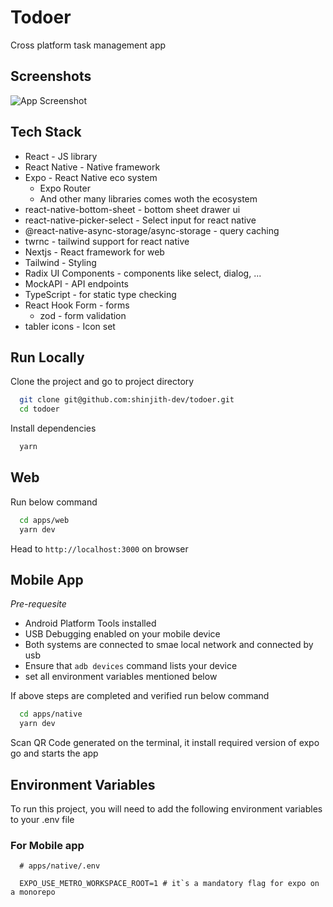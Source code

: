 # Todoer

Cross platform task management app

## Screenshots

![App Screenshot](https://via.placeholder.com/468x300?text=App+Screenshot+Here)

## Tech Stack

- React - JS library
- React Native - Native framework
- Expo - React Native eco system
  - Expo Router
  - And other many libraries comes woth the ecosystem
- react-native-bottom-sheet - bottom sheet drawer ui
- react-native-picker-select - Select input for react native
- @react-native-async-storage/async-storage - query caching
- twrnc - tailwind support for react native
- Nextjs - React framework for web
- Tailwind - Styling
- Radix UI Components - components like select, dialog, ...
- MockAPI - API endpoints
- TypeScript - for static type checking
- React Hook Form - forms
  - zod - form validation
- tabler icons - Icon set

## Run Locally

Clone the project and go to project directory

```bash
  git clone git@github.com:shinjith-dev/todoer.git
  cd todoer
```

Install dependencies

```bash
  yarn
```

## Web

Run below command

```bash
  cd apps/web
  yarn dev
```

Head to `http://localhost:3000` on browser

## Mobile App

_Pre-requesite_

- Android Platform Tools installed
- USB Debugging enabled on your mobile device
- Both systems are connected to smae local network and connected by usb
- Ensure that `adb devices` command lists your device
- set all environment variables mentioned below

If above steps are completed and verified run below command

```bash
  cd apps/native
  yarn dev
```

Scan QR Code generated on the terminal, it install required version of expo go and starts the app

## Environment Variables

To run this project, you will need to add the following environment variables to your .env file

### For Mobile app

```env
  # apps/native/.env

  EXPO_USE_METRO_WORKSPACE_ROOT=1 # it`s a mandatory flag for expo on a monorepo
```

